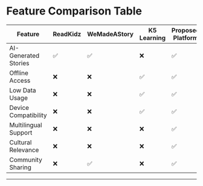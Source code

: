 # Feature Comparison Table

| Feature              | ReadKidz  | WeMadeAStory  | K5 Learning   | Proposed Platform  |
| -------------------- | --------- | ------------  | -----------   | -----------------  |
| AI-Generated Stories | ✅        | ✅            | ❌           | ✅                 |
| Offline Access       | ❌        | ❌            | ✅           | ✅                 |
| Low Data Usage       | ❌        | ❌            | ✅           | ✅                 |
| Device Compatibility | ❌        | ❌            | ✅           | ✅                 |
| Multilingual Support | ❌        | ❌            | ❌           | ✅                 |
| Cultural Relevance   | ❌        | ❌            | ❌           | ✅                 |
| Community Sharing    | ❌        | ✅            | ❌           | ✅                 |

---

